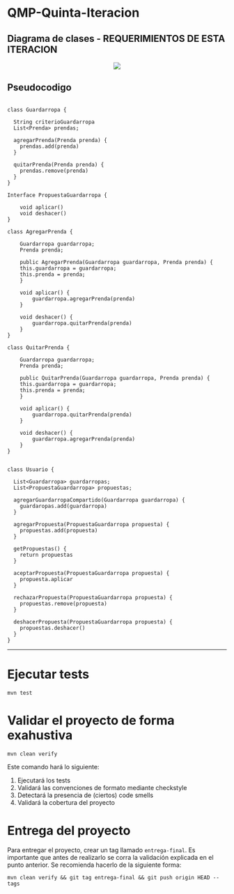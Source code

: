 # QMP-Quinta-Iteracion

## Diagrama de clases - REQUERIMIENTOS DE ESTA ITERACION

<p align="center"> 
<img src="diagramas/QMP5-resumido.png">
</p>


## Pseudocodigo

~~~

class Guardarropa {

  String criterioGuardarropa
  List<Prenda> prendas;
  
  agregarPrenda(Prenda prenda) {
    prendas.add(prenda)
  }
  
  quitarPrenda(Prenda prenda) {
    prendas.remove(prenda)
  }
}

Interface PropuestaGuardarropa {
    
    void aplicar()
    void deshacer()
}

class AgregarPrenda {

    Guardarropa guardarropa;
    Prenda prenda;

    public AgregarPrenda(Guardarropa guardarropa, Prenda prenda) {
    this.guardarropa = guardarropa;
    this.prenda = prenda;
    }
    
    void aplicar() {
        guardarropa.agregarPrenda(prenda)
    }
    
    void deshacer() {
        guardarropa.quitarPrenda(prenda)
    }
}

class QuitarPrenda {

    Guardarropa guardarropa;
    Prenda prenda;

    public QuitarPrenda(Guardarropa guardarropa, Prenda prenda) {
    this.guardarropa = guardarropa;
    this.prenda = prenda;
    }
    
    void aplicar() {
        guardarropa.quitarPrenda(prenda)
    }
    
    void deshacer() {
        guardarropa.agregarPrenda(prenda)
    }
}


class Usuario {

  List<Guardarropa> guardarropas;
  List<PropuestaGuardarropa> propuestas;
  
  agregarGuardarropaCompartido(Guardarropa guardarropa) {
    guardaropas.add(guardarropa)
  }
  
  agregarPropuesta(PropuestaGuardarropa propuesta) {
    propuestas.add(propuesta)
  }
  
  getPropuestas() {
    return propuestas
  }
  
  aceptarPropuesta(PropuestaGuardarropa propuesta) {
    propuesta.aplicar
  }
  
  rechazarPropuesta(PropuestaGuardarropa propuesta) {
    propuestas.remove(propuesta)
  }
  
  deshacerPropuesta(PropuestaGuardarropa propuesta) {
    propuestas.deshacer()
  }
}  

~~~

---


# Ejecutar tests

```
mvn test
```

# Validar el proyecto de forma exahustiva

```
mvn clean verify
```

Este comando hará lo siguiente:

 1. Ejecutará los tests
 2. Validará las convenciones de formato mediante checkstyle
 3. Detectará la presencia de (ciertos) code smells
 4. Validará la cobertura del proyecto

# Entrega del proyecto

Para entregar el proyecto, crear un tag llamado `entrega-final`. Es importante que antes de realizarlo se corra la validación
explicada en el punto anterior. Se recomienda hacerlo de la siguiente forma:

```
mvn clean verify && git tag entrega-final && git push origin HEAD --tags
```

